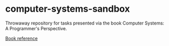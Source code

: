 ﻿# computer-systems-sandbox


Throwaway repository for tasks presented via the book Computer Systems: A Programmer's Perspective.

[Book reference](https://www.amazon.co.uk/Computer-Systems-Programmers-Perspective-Global/dp/1292101768/ref=sr_1_1?keywords=Computer+systems&qid=1645746117&sr=8-1)
